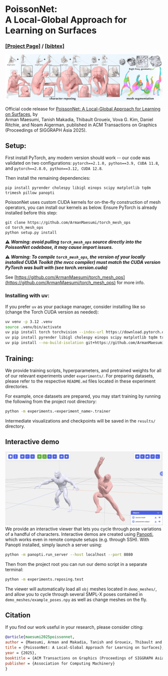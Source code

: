 # PoissonNet: <br>A Local-Global Approach for Learning on Surfaces

### [[Project Page]](https://armanmaesumi.github.io/poissonnet/) / [[bibtex]](https://armanmaesumi.github.io/poissonnet/resources/bibtex.txt)

![](./assets/teaser.png)

Official code release for [PoissonNet: A Local-Global Approach for Learning on Surfaces](https://armanmaesumi.github.io/poissonnet/), by 	
Arman Maesumi, Tanish Makadia, Thibault Groueix, Vova G. Kim, Daniel Ritchie, and Noam Aigerman, published in ACM Transactions on Graphics (Proceedings of SIGGRAPH Asia 2025). 

## Setup:
First install PyTorch, any modern version should work -- our code was validated on two configurations: `pytorch==2.1.0, python==3.9, CUDA 11.8`, and `pytorch==2.8.0, python==3.12, CUDA 12.8`.

Then install the remaining dependencies:
```bash:
pip install pyrender cholespy libigl einops scipy matplotlib tqdm trimesh pillow panopti
```
PoissonNet uses custom CUDA kernels for on-the-fly construction of mesh operators, you can install our kernels as below. Ensure PyTorch is already installed before this step:
```
git clone https://github.com/ArmanMaesumi/torch_mesh_ops
cd torch_mesh_ops
python setup.py install
```
⚠️  ***Warning: avoid pulling `torch_mesh_ops` source directly into the PoissonNet codebase, it may cause import issues.***

⚠️  ***Warning: To compile `torch_mesh_ops`, the version of your locally installed CUDA Toolkit (the nvcc compiler) must match the CUDA version PyTorch was built with (see torch.version.cuda)***

See [https://github.com/ArmanMaesumi/torch_mesh_ops](https://github.com/ArmanMaesumi/torch_mesh_ops) for more info.

### Installing with uv:
If you prefer `uv` as your package manager, consider installing like so (change the Torch CUDA version as needed):
```bash
uv venv -p 3.12 .venv
source .venv/bin/activate
uv pip install torch torchvision --index-url https://download.pytorch.org/whl/cu128
uv pip install pyrender libigl cholespy einops scipy matplotlib tqdm trimesh pillow panopti 'smplx[all]'
uv pip install --no-build-isolation git+https://github.com/ArmanMaesumi/torch_mesh_ops
```

## Training:
We provide training scripts, hyperparameters, and pretrained weights for all of our relevant experiments under `experiments/`. For preparing datasets, please refer to the respective `README.md` files located in these experiment directories. 

For example, once datasets are prepared, you may start training by running the following from the project root directory:

```bash
python -m experiments.<experiment_name>.trainer
```

Intermediate visualizations and checkpoints will be saved in the `results/` directory.

## Interactive demo
![](./assets/demo_scene.png)
We provide an interactive viewer that lets you cycle through pose variations of a handful of characters. Interactive demos are created using [Panopti](https://github.com/ArmanMaesumi/panopti), which works even in remote compute setups (e.g. through SSH). With Panopti installed, simply launch a server using:
```bash
python -m panopti.run_server --host localhost --port 8080
```
Then from the project root you can run our demo script in a separate terminal:
```bash
python -m experiments.reposing.test
```
The viewer will automatically load all `obj` meshes located in `demo_meshes/`, and allow you to cycle through several SMPL-X poses contained in `demo_meshes/example_poses.npy` as well as change meshes on the fly.

## Citation
If you find our work useful in your research, please consider citing:
```bibtex
@article{maesumi2025poissonnet,
author = {Maesumi, Arman and Makadia, Tanish and Groueix, Thibault and Kim, Vladimir G. and Ritchie, Daniel and Aigerman, Noam},
title = {PoissonNet: A Local-Global Approach for Learning on Surfaces},
year = {2025},
booktitle = {ACM Transactions on Graphics (Proceedings of SIGGRAPH Asia 2025)},
publisher = {Association for Computing Machinery}
}
```